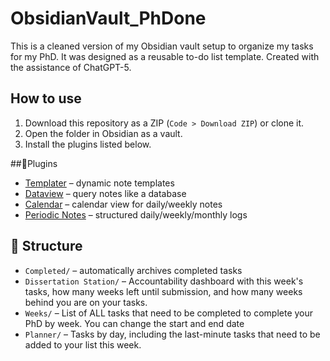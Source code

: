 # ObsidianVault_PhDone
This is a cleaned version of my Obsidian vault setup to organize my tasks for my PhD. It was designed as a reusable to-do list template. Created with the assistance of ChatGPT-5.

## How to use
1. Download this repository as a ZIP (`Code > Download ZIP`) or clone it.
2. Open the folder in Obsidian as a vault.
3. Install the plugins listed below.

##🔌Plugins
- [Templater](https://github.com/SilentVoid13/Templater) – dynamic note templates  
- [Dataview](https://blacksmithgu.github.io/obsidian-dataview/) – query notes like a database  
- [Calendar](https://github.com/liamcain/obsidian-calendar-plugin) – calendar view for daily/weekly notes  
- [Periodic Notes](https://github.com/liamcain/obsidian-periodic-notes) – structured daily/weekly/monthly logs

## 📂 Structure

- `Completed/` – automatically archives completed tasks
- `Dissertation Station/` – Accountability dashboard with this week's tasks, how many weeks left until submission, and how many weeks behind you are on your tasks. 
- `Weeks/` – List of ALL tasks that need to be completed to complete your PhD by week. You can change the start and end date   
- `Planner/` – Tasks by day, including the last-minute tasks that need to be added to your list this week.

